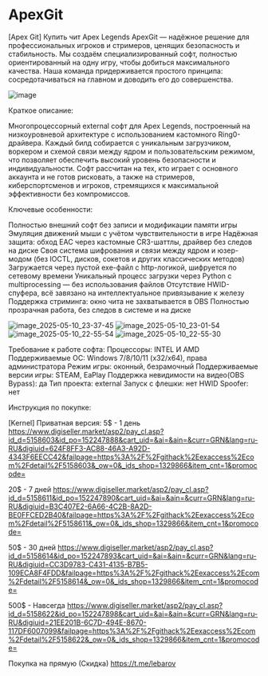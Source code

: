 # ApexGit
[Apex Git] Купить чит Apex Legends
ApexGit — надёжное решение для профессиональных игроков и стримеров, ценящих безопасность и стабильность. Мы создаём специализированный софт, полностью ориентированный на одну игру, чтобы добиться максимального качества. Наша команда придерживается простого принципа: сосредотачиваться на главном и доводить его до совершенства.


![image](https://github.com/user-attachments/assets/c38b5243-e561-4422-9a17-4f1ee31a291f)




Краткое описание:


Многопроцессорный external софт для Apex Legends, построенный на низкоуровневой архитектуре с использованием кастомного Ring0-драйвера. Каждый билд собирается с уникальным загрузчиком, воркером и схемой связи между ядром и пользовательским режимом, что позволяет обеспечить высокий уровень безопасности и индивидуальности. Софт рассчитан на тех, кто играет с основного аккаунта и не готов рисковать, а также на стримеров, киберспортсменов и игроков, стремящихся к максимальной эффективности без компромиссов.




Ключевые особенности:


Полностью внешний софт без записи и модификации памяти игры
Эмуляция движений мыши с учётом чувствительности в игре
Надёжная защита: обход EAC через кастомные CR3-шаттлы, драйвер без следов на диске
Своя система шифрования и связи между ядром и юзер-модом (без IOCTL, дисков, сокетов и других классических методов)
Загружается через пустой exe-файл с http-логикой, шифруется по сетевому времени
Уникальный процесс загрузки через Python с multiprocessing — без использования файлов
Отсутствие HWID-спуфера, всё завязано на интеллектуальное привязывание к железу
Поддержка стриминга: окно чита не захватывается в OBS
Полностью прозрачная работа, без следов в системе и на диске



![image_2025-05-10_23-37-45](https://github.com/user-attachments/assets/5856192b-6861-46ef-abb1-636dcad9e8f5)
![image_2025-05-10_23-01-54](https://github.com/user-attachments/assets/a731778e-5068-4b8f-b2ab-554b8e1bcda1)
![image_2025-05-10_22-55-54](https://github.com/user-attachments/assets/e917dd03-2017-4278-9ce6-87df2afa0d4c)
![image_2025-05-10_22-55-30](https://github.com/user-attachments/assets/f0cecda5-0f4b-4a1c-a12b-319fb0ec796d)



Требование к работе софта:
Процессоры: INTEL И AMD
Поддерживаемые ОС: Windows 7/8/10/11 (x32/x64), права администратора
Режим игры: оконный, безрамочный
Поддерживаемые версии игры: STEAM, EaPlay
Поддержка невидимости на видео(OBS Bypass): да
Тип проекта: external
Запуск с флешки: нет
HWID Spoofer: нет

Инструкция по покупке:

[Kernel] Приватная версия:
5$ - 1 день https://www.digiseller.market/asp2/pay_cl.asp?id_d=5158603&id_po=152247888&cart_uid=&ai=&ain=&curr=GRN&lang=ru-RU&digiuid=624F8FF3-AC88-46A3-A92D-4343F6EECC42&failpage=https%3A%2F%2Fgithack%2Eexaccess%2Ecom%2Fdetail%2F5158603&_ow=0&_ids_shop=1329866&item_cnt=1&promocode=

20$ - 7 дней https://www.digiseller.market/asp2/pay_cl.asp?id_d=5158611&id_po=152247890&cart_uid=&ai=&ain=&curr=GRN&lang=ru-RU&digiuid=B3C407E2-6A66-4C2B-8A2D-BE0FFCED2B40&failpage=https%3A%2F%2Fgithack%2Eexaccess%2Ecom%2Fdetail%2F5158611&_ow=0&_ids_shop=1329866&item_cnt=1&promocode=

50$ - 30 дней https://www.digiseller.market/asp2/pay_cl.asp?id_d=5158614&id_po=152247893&cart_uid=&ai=&ain=&curr=GRN&lang=ru-RU&digiuid=CC3D9783-C431-4135-B7B5-109ECA8F4FDD&failpage=https%3A%2F%2Fgithack%2Eexaccess%2Ecom%2Fdetail%2F5158614&_ow=0&_ids_shop=1329866&item_cnt=1&promocode=

500$ - Навсегда https://www.digiseller.market/asp2/pay_cl.asp?id_d=5158622&id_po=152247898&cart_uid=&ai=&ain=&curr=GRN&lang=ru-RU&digiuid=21EE201B-6C7D-494E-8670-117DF6007099&failpage=https%3A%2F%2Fgithack%2Eexaccess%2Ecom%2Fdetail%2F5158622&_ow=0&_ids_shop=1329866&item_cnt=1&promocode=

Покупка на прямую (Скидка) https://t.me/lebarov
